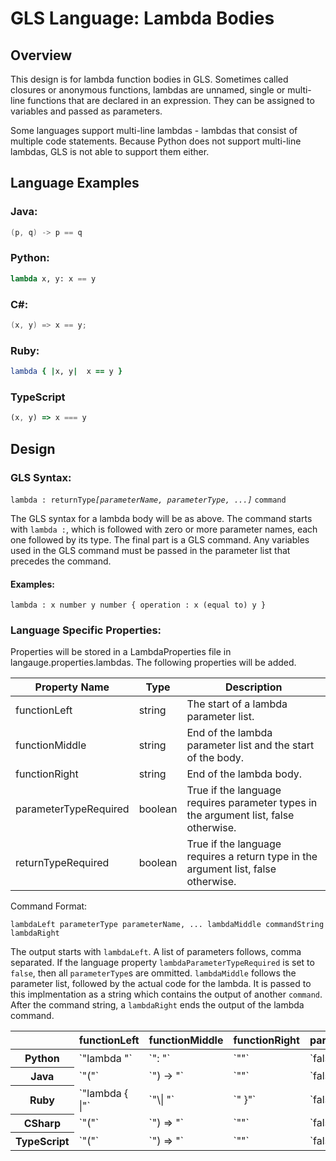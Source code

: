 # GLS Language: Lambda Bodies

## Overview
This design is for lambda function bodies in GLS. Sometimes called closures or anonymous functions, lambdas are unnamed, single or multi-line functions that are declared in an expression. They can be assigned to variables and passed as parameters.

Some languages support multi-line lambdas - lambdas that consist of multiple code statements. Because Python does not support multi-line lambdas, GLS is not able to support them either.

## Language Examples

### Java:  
```Java
(p, q) -> p == q
```

### Python:
```Python
lambda x, y: x == y 
```

### C#:
```C#
(x, y) => x == y;
```

### Ruby:
```Ruby
lambda { |x, y|  x == y }
```

### TypeScript
```TypeScript
(x, y) => x === y
```


## Design

### GLS Syntax:
`lambda : returnType`*`[parameterName, parameterType, ...]`* `command`

The GLS syntax for a lambda body will be as above. The command starts with `lambda :`, which is followed with zero or more parameter names, each one followed by its type. The final part is a GLS command. Any variables used in the GLS command must be passed in the parameter list that precedes the command.

#### Examples:
```
lambda : x number y number { operation : x (equal to) y }
```

### Language Specific Properties:

Properties will be stored in a LambdaProperties file in langauge.properties.lambdas. The following properties will be added.

<table>
    <thead>
        <th>Property Name</th>
        <th>Type</th>
        <th>Description</th>
    </thead>
    <tbody>
        <tr>
            <td>functionLeft</td>
            <td>string</td>
            <td>The start of a lambda parameter list.</td>
        </tr>
        <tr>
            <td>functionMiddle</td>
            <td>string</td>
            <td>End of the lambda parameter list and the start of the body.</td>
        </tr>
        <tr>
            <td>functionRight</td>
            <td>string</td>
            <td>End of the lambda body.</td>
        </tr>
        <tr>
            <td>parameterTypeRequired</td>
            <td>boolean</td>
            <td>True if the language requires parameter types in the argument list, false otherwise.</td>
        </tr>
        <tr>
            <td>returnTypeRequired</td>
            <td>boolean</td>
            <td>True if the language requires a return type in the argument list, false otherwise.</td>
        </tr>
    </tbody>
</table>


Command Format:
```
lambdaLeft parameterType parameterName, ... lambdaMiddle commandString lambdaRight
```

The output starts with `lambdaLeft`. A list of parameters follows, comma separated. If the language property `lambdaParameterTypeRequired` is set to `false`, then all `parameterType`s are ommitted. `lambdaMiddle` follows the parameter list, followed by the actual code for the lambda. It is passed to this implmentation as a string which contains the output of another `command`. After the command string, a `lambdaRight` ends the output of the lambda command. 

<table>
    <thead>
        <th></th>
        <th>functionLeft</th>
        <th>functionMiddle</th>
        <th>functionRight</th>
        <th>parameterTypeRequired</th>
        <th>returnTypeRequired</th>
    </thead>
    <tbody>
        <tr>
            <th>Python</th>
            <td>`"lambda "`</td>
            <td>`": "`</td>
            <td>`""`</td>
            <td>`false`</td>
            <td>`false`</td>
        </tr>
        <tr>
            <th>Java</th>
            <td>`"("`</td>
            <td>`") -> "`</td>
            <td>`""`</td>
            <td>`false`</td>
            <td>`false`</td>
        </tr>
        <tr>
            <th>Ruby</th>
            <td>`"lambda { |"`</td>
            <td>`"\| "`</td>
            <td>`" }"`</td>
            <td>`false`</td>
            <td>`false`</td>
        </tr>
        <tr>
            <th>CSharp</th>
            <td>`"("`</td>
            <td>`") => "`</td>
            <td>`""`</td>
            <td>`false`</td>
            <td>`false`</td>
        </tr>
        <tr>
            <th>TypeScript</th>
            <td>`"("`</td>
            <td>`") => "`</td>
            <td>`""`</td>
            <td>`false`</td>
            <td>`false`</td>
        </tr>
    <tbody>
</table>
